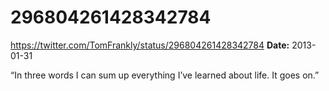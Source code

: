 # 296804261428342784
https://twitter.com/TomFrankly/status/296804261428342784
**Date:** 2013-01-31

“In three words I can sum up everything I’ve learned about life. It goes on.”
